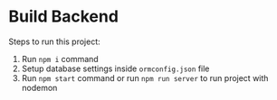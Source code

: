 # Build Backend

Steps to run this project:

1. Run `npm i` command
2. Setup database settings inside `ormconfig.json` file
3. Run `npm start` command or run `npm run server` to run project with nodemon
